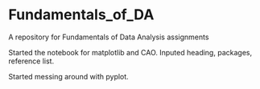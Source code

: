 # Fundamentals_of_DA
A repository for Fundamentals of Data Analysis assignments

Started the notebook for matplotlib and CAO. Inputed heading, packages, reference list. 

Started messing around with pyplot. 